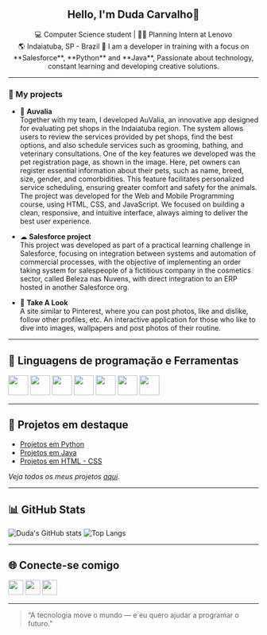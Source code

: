<h2 align="center">Hello, I'm Duda Carvalho🎀</h2>

<p align="center">
  💻 Computer Science student | 👩‍💻 Planning Intern at Lenovo <br>
  🌎 Indaiatuba, SP - Brazil 
  🚀 I am a developer in training with a focus on **Salesforce**, **Python** and **Java**, Passionate about technology, constant learning and developing creative solutions.
</p>

---
### 🌸 My projects 

- 🐾 **Auvalia**  
  Together with my team, I developed AuValia, an innovative app designed for evaluating pet shops in the Indaiatuba region. The system allows users to review the services provided by pet shops, find the best options, and also schedule services such as grooming, bathing, and veterinary consultations.
  One of the key features we developed was the pet registration page, as shown in the image. Here, pet owners can register essential information about their pets, such as name, breed, size, gender, and comorbidities. This feature facilitates personalized service scheduling, ensuring greater comfort and safety for the animals.
  The project was developed for the Web and Mobile Programming course, using HTML, CSS, and JavaScript. We focused on building a clean, responsive, and intuitive interface, always aiming to deliver the best user experience.

- ☁ **Salesforce project**  
  This project was developed as part of a practical learning challenge in Salesforce, focusing on integration between systems and automation of commercial processes, with the objective of implementing an order taking system for salespeople of a fictitious company in the cosmetics sector, called Beleza nas Nuvens, with direct integration to an ERP hosted in another Salesforce org.

- 📸 **Take A Look**  
  A site similar to Pinterest, where you can post photos, like and dislike, follow other profiles, etc. An interactive application for those who like to dive into images, wallpapers and post photos of their routine.
  
---

## 🚀 Linguagens de programação e Ferramentas

<p align="left">
  <img src="https://cdn.jsdelivr.net/gh/devicons/devicon@latest/icons/salesforce/salesforce-original.svg" height="40px"/>
  <img src="https://cdn.jsdelivr.net/gh/devicons/devicon@latest/icons/python/python-original.svg" height="40px"/>
  <img src="https://cdn.jsdelivr.net/gh/devicons/devicon@latest/icons/java/java-original.svg" height="40px"/>
  <img src="https://cdn.jsdelivr.net/gh/devicons/devicon@latest/icons/react/react-original.svg" height="40px"/>
  <img src="https://cdn.jsdelivr.net/gh/devicons/devicon@latest/icons/html5/html5-original.svg" height="40px"/>
  <img src="https://cdn.jsdelivr.net/gh/devicons/devicon@latest/icons/css3/css3-original.svg" height="40px"/>
  <img src="https://cdn.jsdelivr.net/gh/devicons/devicon@latest/icons/cplusplus/cplusplus-original.svg" height="40px"/>
</p>

---

## 📌 Projetos em destaque

- [Projetos em Python](https://github.com/dudacarvalhoc/Python)
- [Projetos em Java](https://github.com/dudacarvalhoc/Java)
- [Projetos em HTML - CSS](https://github.com/dudacarvalhoc/HTML-CSS)

*Veja todos os meus projetos [aqui](https://github.com/dudacarvalhoc?tab=repositories).*

---

## 📊 GitHub Stats

![Duda's GitHub stats](https://github-readme-stats.vercel.app/api?username=dudacarvalhoc&show_icons=true&theme=onedark)
![Top Langs](https://github-readme-stats.vercel.app/api/top-langs/?username=dudacarvalhoc&layout=compact&theme=onedark)

---

## 🌐 Conecte-se comigo

<p align="left">
  <a href="https://www.linkedin.com/in/dudaazwx/"><img src="https://cdn.jsdelivr.net/gh/devicons/devicon@latest/icons/linkedin/linkedin-original.svg" height="30px"/></a>
  <a href="mailto:dudaccortellini@hotmail.com"><img src="https://img.icons8.com/?size=48&id=13640&format=png" height="30px"/></a>
  <a href="mailto:dudacortellini@gmail.com"><img src="https://img.icons8.com/?size=48&id=P7UIlhbpWzZm&format=png" height="30px"/></a>
</p>

---

> “A tecnologia move o mundo — e eu quero ajudar a programar o futuro.”
